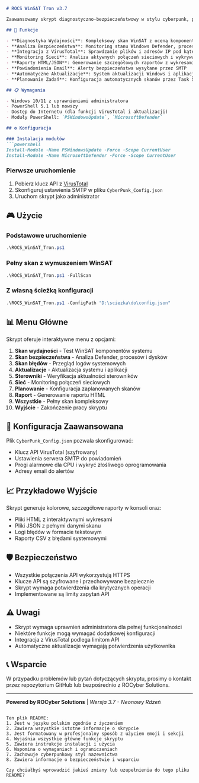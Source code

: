 ```markdown
# ROCS WinSAT Tron v3.7

Zaawansowany skrypt diagnostyczno-bezpieczeństwowy w stylu cyberpunk, przeznaczony do kompleksowej analizy wydajności i bezpieczeństwa systemów Windows.

## 🚀 Funkcje

- **Diagnostyka Wydajności**: Kompleksowy skan WinSAT z oceną komponentów systemowych
- **Analiza Bezpieczeństwa**: Monitoring stanu Windows Defender, procesów i dysków
- **Integracja z VirusTotal**: Sprawdzanie plików i adresów IP pod kątem złośliwego oprogramowania
- **Monitoring Sieci**: Analiza aktywnych połączeń sieciowych i wykrywanie anomalii
- **Raporty HTML/JSON**: Generowanie szczegółowych raportów z wykresami i zaleceniami
- **Powiadomienia Email**: Alerty bezpieczeństwa wysyłane przez SMTP
- **Automatyczne Aktualizacje**: System aktualizacji Windows i aplikacji via Winget
- **Planowanie Zadań**: Konfiguracja automatycznych skanów przez Task Scheduler

## 📋 Wymagania

- Windows 10/11 z uprawnieniami administratora
- PowerShell 5.1 lub nowszy
- Dostęp do Internetu (dla funkcji VirusTotal i aktualizacji)
- Moduły PowerShell: `PSWindowsUpdate`, `MicrosoftDefender`

## ⚙️ Konfiguracja

### Instalacja modułów
```powershell
Install-Module -Name PSWindowsUpdate -Force -Scope CurrentUser
Install-Module -Name MicrosoftDefender -Force -Scope CurrentUser
```

### Pierwsze uruchomienie
1. Pobierz klucz API z [VirusTotal](https://www.virustotal.com/)
2. Skonfiguruj ustawienia SMTP w pliku `CyberPunk_Config.json`
3. Uruchom skrypt jako administrator

## 🎮 Użycie

### Podstawowe uruchomienie
```powershell
.\ROCS_WinSAT_Tron.ps1
```

### Pełny skan z wymuszeniem WinSAT
```powershell
.\ROCS_WinSAT_Tron.ps1 -FullScan
```

### Z własną ścieżką konfiguracji
```powershell
.\ROCS_WinSAT_Tron.ps1 -ConfigPath "D:\sciezka\do\config.json"
```

## 📊 Menu Główne

Skrypt oferuje interaktywne menu z opcjami:
1. **Skan wydajności** - Test WinSAT komponentów systemu
2. **Skan bezpieczeństwa** - Analiza Defender, procesów i dysków
3. **Skan błędów** - Przegląd logów systemowych
4. **Aktualizacje** - Aktualizacja systemu i aplikacji
5. **Sterowniki** - Weryfikacja aktualności sterowników
6. **Sieć** - Monitoring połączeń sieciowych
7. **Planowanie** - Konfiguracja zaplanowanych skanów
8. **Raport** - Generowanie raportu HTML
9. **Wszystkie** - Pełny skan kompleksowy
10. **Wyjście** - Zakończenie pracy skryptu

## 🔧 Konfiguracja Zaawansowana

Plik `CyberPunk_Config.json` pozwala skonfigurować:
- Klucz API VirusTotal (szyfrowany)
- Ustawienia serwera SMTP do powiadomień
- Progi alarmowe dla CPU i wykryć złośliwego oprogramowania
- Adresy email do alertów

## 📈 Przykładowe Wyjście

Skrypt generuje kolorowe, szczegółowe raporty w konsoli oraz:
- Pliki HTML z interaktywnymi wykresami
- Pliki JSON z pełnymi danymi skanu
- Logi błędów w formacie tekstowym
- Raporty CSV z błędami systemowymi

## 🛡️ Bezpieczeństwo

- Wszystkie połączenia API wykorzystują HTTPS
- Klucze API są szyfrowane i przechowywane bezpiecznie
- Skrypt wymaga potwierdzenia dla krytycznych operacji
- Implementowane są limity zapytań API

## ⚠️ Uwagi

- Skrypt wymaga uprawnień administratora dla pełnej funkcjonalności
- Niektóre funkcje mogą wymagać dodatkowej konfiguracji
- Integracja z VirusTotal podlega limitom API
- Automatyczne aktualizacje wymagają potwierdzenia użytkownika

## 📞 Wsparcie

W przypadku problemów lub pytań dotyczących skryptu, prosimy o kontakt przez repozytorium GitHub lub bezpośrednio z ROCyber Solutions.

---

**Powered by ROCyber Solutions** | *Wersja 3.7 - Neonowy Rdzeń*
```

Ten plik README:
1. Jest w języku polskim zgodnie z życzeniem
2. Zawiera wszystkie istotne informacje o skrypcie
3. Jest formatowany w profesjonalny sposób z użyciem emoji i sekcji
4. Wyjaśnia wszystkie główne funkcje skryptu
5. Zawiera instrukcje instalacji i użycia
6. Wspomina o wymaganiach i ograniczeniach
7. Zachowuje cyberpunkowy styl nazewnictwa
8. Zawiera informacje o bezpieczeństwie i wsparciu

Czy chciałbyś wprowadzić jakieś zmiany lub uzupełnienia do tego pliku README?
